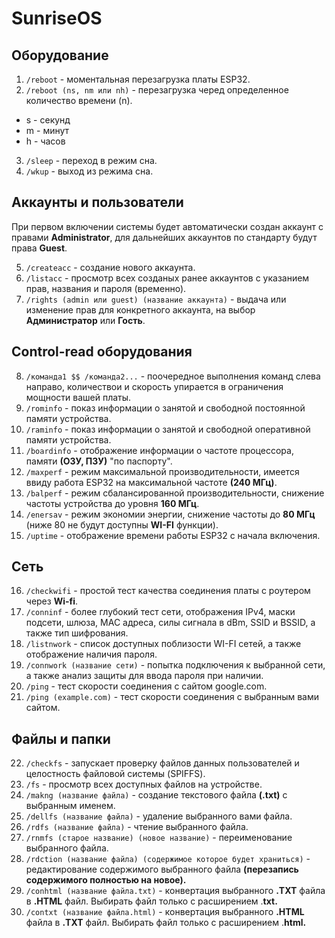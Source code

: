# SunriseOS
## Оборудование
1. ```/reboot``` - моментальная перезагрузка платы ESP32.
2. ```/reboot (ns, nm или nh)``` - перезагрузка черед определенное количество времени (n).
- s - секунд
- m - минут
- h - часов
3. ```/sleep``` - переход в режим сна.
4. ```/wkup``` - выход из режима сна.
## Аккаунты и пользователи
При первом включении системы будет автоматически создан аккаунт с правами **Administrator**, для дальнейших аккаунтов по стандарту будут права **Guest**.

5. ```/createacc``` - создание нового аккаунта.
6. ```/listacc``` - просмотр всех созданых ранее аккаунтов с указанием прав, названия и пароля (временно).
7. ```/rights (admin или guest) (название аккаунта)``` - выдача или изменение прав для конкретного аккаунта,
на выбор **Администратор** или **Гость**.
## Control-read оборудования
8. ```/команда1 $$ /команда2...``` - поочередное выполнения команд слева направо, количествои и скорость упирается в ограничения мощности вашей платы.
9. ```/rominfo``` - показ информации о занятой и свободной постоянной памяти устройства.
10. ```/raminfo``` - показ информации о занятой и свободной оперативной памяти устройства.
11. ```/boardinfo``` - отображение информации о частоте процессора, памяти **(ОЗУ, ПЗУ)** "по паспорту".
12. ```/maxperf``` - режим максимальной производительности, имеется ввиду работа ESP32 на максимальной частоте **(240 МГц)**.
13. ```/balperf``` - режим сбалансированной производительности, снижение частоты устройства до уровня **160 МГц**.
14. ```/enersav``` - режим экономии энергии, снижение частоты до **80 МГц** (ниже 80 не будут доступны **WI-FI** функции).
15. ```/uptime``` - отображение времени работы ESP32 с начала включения.
## Сеть
16. ```/checkwifi``` - простой тест качества соединения платы с роутером через **Wi-fi**.
17. ```/conninf``` - более глубокий тест сети, отображения IPv4, маски подсети, шлюза, MAC адреса, силы сигнала в dBm, SSID и BSSID, а также тип шифрования.
18. ```/listnwork``` - список доступных поблизости WI-FI сетей, а также отображение наличия пароля.
19. ```/connwork (название сети)``` - попытка подключения к выбранной сети, а также анализ защиты для ввода пароля при наличии.
20. ```/ping``` - тест скорости соединения с сайтом google.com.
21. ```/ping (example.com)``` - тест скорости соединения с выбранным вами сайтом.
## Файлы и папки
22. ```/checkfs``` - запускает проверку файлов данных пользователей и целостность файловой системы (SPIFFS).
23. ```/fs``` - просмотр всех доступных файлов на устройстве.
24. ```/makng (название файла)``` - создание текстового файла **(.txt)** с выбранным именем.
25. ```/dellfs (название файла)``` - удаление выбранного вами файла.
26. ```/rdfs (название файла)``` - чтение выбранного файла.
27. ```/rnmfs (старое название) (новое название)``` - переименование выбранного файла.
28. ```/rdction (название файла) (содержимое которое будет храниться)``` - редактирование содержимого выбранного файла **(перезапись содержимого полностью на новое).**
29. ```/conhtml (название файла.txt)``` - конвертация выбранного **.TXT** файла в **.HTML** файл. Выбирать файл только с расширением .**txt.**
30. ```/contxt (название файла.html)``` - конвертация выбранного **.HTML** файла в **.TXT** файл. Выбирать файл только с расширением .**html.**
